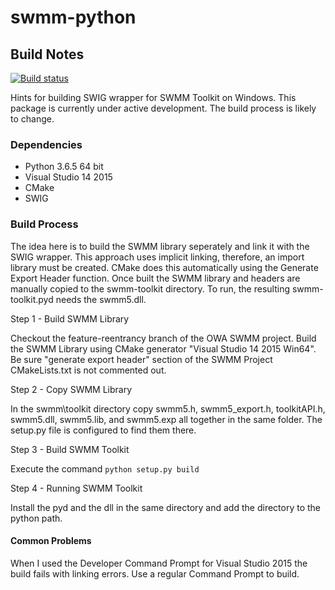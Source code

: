 # swmm-python

## Build Notes 

[![Build status](https://ci.appveyor.com/api/projects/status/f1cgtg65sdmpt25n?svg=true)](https://ci.appveyor.com/project/OpenWaterAnalytics/swmm-python)

Hints for building SWIG wrapper for SWMM Toolkit on Windows. This package
is currently under active development. The build process is likely to change. 


### Dependencies
- Python 3.6.5 64 bit 
- Visual Studio 14 2015
- CMake
- SWIG


### Build Process
The idea here is to build the SWMM library seperately and link it with the SWIG 
wrapper. This approach uses implicit linking, therefore, an import library 
must be created. CMake does this automatically using the Generate Export Header 
function. Once built the SWMM library and headers are manually copied to the 
swmm-toolkit directory. To run, the resulting swmm-toolkit.pyd needs the 
swmm5.dll.   


Step 1 - Build SWMM Library

Checkout the feature-reentrancy branch of the OWA SWMM project. Build the SWMM 
Library using CMake generator "Visual Studio 14 2015 Win64". Be sure "generate 
export header" section of the SWMM Project CMakeLists.txt is not commented out. 


Step 2 - Copy SWMM Library

In the swmm\toolkit directory copy swmm5.h, swmm5_export.h, toolkitAPI.h, 
swmm5.dll, swmm5.lib, and swmm5.exp all together in the same folder. The 
setup.py file is configured to find them there. 


Step 3 - Build SWMM Toolkit

Execute the command `python setup.py build` 


Step 4 - Running SWMM Toolkit

Install the pyd and the dll in the same directory and add the directory to 
the python path. 


#### Common Problems
When I used the Developer Command Prompt for Visual Studio 2015 the build 
fails with linking errors. Use a regular Command Prompt to build. 

